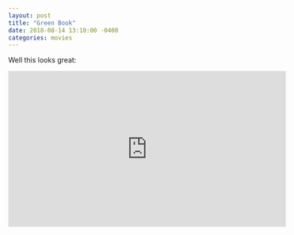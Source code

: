 ```yaml
---
layout: post
title: "Green Book"
date: 2018-08-14 13:10:00 -0400
categories: movies
---
```


Well this looks great:

<iframe width="560" height="315" src="https://www.youtube.com/embed/9ZS5d9l8XL0" frameborder="0" allow="autoplay; encrypted-media" allowfullscreen></iframe>